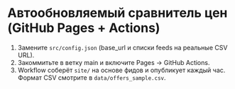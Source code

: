 # Автообновляемый сравнитель цен (GitHub Pages + Actions)
1) Замените `src/config.json` (base_url и списки feeds на реальные CSV URL).
2) Закоммитьте в ветку main и включите Pages → GitHub Actions.
3) Workflow соберёт `site/` на основе фидов и опубликует каждый час.
Формат CSV смотрите в `data/offers_sample.csv`.
